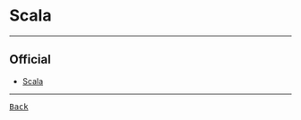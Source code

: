 # Scala

---

## Official

- [Scala](https://www.scala-lang.org/)

---

[<kbd> Back </kbd>](./readme.md)
